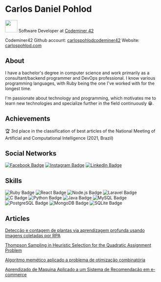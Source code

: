 # Carlos Daniel Pohlod

<img src="https://i.pinimg.com/originals/3f/f8/de/3ff8de311854ae91dae1919f7806ff86.gif" width="40px" heigth="40px"> Software Developer at [Codeminer 42](https://www.codeminer42.com)

Codeminer42 Github account: [carlospohlodcodeminer42](https://github.com/carlospohlodcodeminer42)
Website: [carlospohlod.com](https://carlospohlod.com/)

## About
I have a bachelor's degree in computer science and work primarily as a consultant/backend programmer and DevOps professional. I know various programming languages, with Ruby being the one I've worked with for the longest time.

I'm passionate about technology and programming, which motivates me to learn new technologies and specialize further in the field continuously 😁.

## Achievements
🏆 3rd place in the classification of best articles of the National Meeting of Artificial and Computational Intelligence (2021, Brazil)

## Social Networks

[![Facebook Badge](https://img.shields.io/badge/Facebook-1877F2?style=for-the-badge&logo=facebook&logoColor=white)](https://www.facebook.com/carlosdanielpohlod)
[![Instagram Badge](https://img.shields.io/badge/Instagram-E4405F?style=for-the-badge&logo=instagram&logoColor=white)](https://www.instagram.com/carlospohlod)
[![LinkedIn Badge](https://img.shields.io/badge/LinkedIn-0077B5?style=for-the-badge&logo=linkedin&logoColor=white)](https://www.linkedin.com/in/carlos-daniel-pohlod-78b86616b)

## Skills

![Ruby Badge](https://img.shields.io/badge/ruby-%23CC342D.svg?style=for-the-badge&logo=ruby-on-rails&logoColor=white)
![React Badge](https://img.shields.io/badge/react-%2320232a.svg?style=for-the-badge&logo=react&logoColor=%2361DAFB)
![Node.js Badge](https://img.shields.io/badge/Node.js-43853D?style=for-the-badge&logo=node.js&logoColor=white)
![Laravel Badge](https://img.shields.io/badge/Laravel-FF2D20?style=for-the-badge&logo=laravel&logoColor=white)
![C Badge](https://img.shields.io/badge/C-00599C?style=for-the-badge&logo=c&logoColor=white)
![Python Badge](https://img.shields.io/badge/Python-3776AB?style=for-the-badge&logo=python&logoColor=white)
![Java Badge](https://img.shields.io/badge/Java-ED8B00?style=for-the-badge&logo=java&logoColor=white)
![MySQL Badge](https://img.shields.io/badge/MySQL-00000F?style=for-the-badge&logo=mysql&logoColor=white)
![PostgreSQL Badge](https://img.shields.io/badge/PostgreSQL-316192?style=for-the-badge&logo=postgresql&logoColor=white)
![MongoDB Badge](https://img.shields.io/badge/MongoDB-4EA94B?style=for-the-badge&logo=mongodb&logoColor=white)
![SQLite Badge](https://img.shields.io/badge/SQLite-07405E?style=for-the-badge&logo=sqlite&logoColor=white)

## Articles

<a href="https://www.agraria.pro.br/ojs32/index.php/RBCA/article/view/v17i2a1353">Detecção e contagem de plantas via aprendizagem profunda usando imagens coletadas por RPA</a>

<a href="https://sol.sbc.org.br/index.php/eniac/article/view/18249">Thompson Sampling in Heuristic Selection for the Quadratic Assignment Problem</a>

<a href="https://drive.google.com/file/d/15QoSYui8y6vNONl9LOnzw1ZuaY-lYvcB/view?usp=sharing">Algoritmo memético aplicado a problema de otimização combinatória</a>

<a href="https://drive.google.com/file/d/1hX-Z7AWpI3w7BUx7c5aKxZ07I2lB7fXL/view?usp=sharing&usp=embed_facebook">Aprendizado de Maquina Aplicado a um Sistema de Recomendacão em e-commerce</a>
